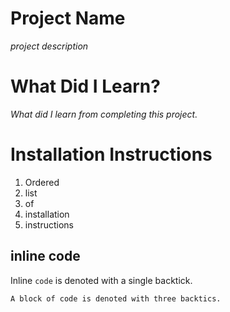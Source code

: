 # Project Name
*project description*


# What Did I Learn?
*What did I learn from completing this project.*


# Installation Instructions
1. Ordered
2. list
3. of 
4. installation 
5. instructions


## inline code

Inline `code` is denoted with a single backtick.

```
A block of code is denoted with three backtics.
```

